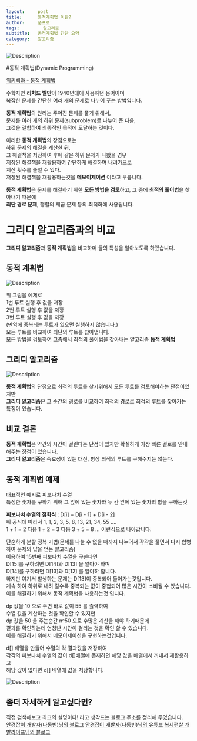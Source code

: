 ```yaml
---
layout:     post
title:      동적계획법 이란?
author:     쭌프로
tags: 		  알고리즘
subtitle:   동적계획법 간단 요약
category:   알고리즘
---
```

<!-- Start Writing Below in Markdown -->


![Description](https://alalstjr.github.io/jjunpro.github.io/img/ag-bg.png)

#동적 계획법(Dynamic Programming)

<a href="https://ko.wikipedia.org/wiki/%EB%8F%99%EC%A0%81_%EA%B3%84%ED%9A%8D%EB%B2%95">위키백과 - 동적 계획법</a>

<p>
  수학자인 <b>리처드 벨만</b>이 1940년대에 사용하던 용어이며 <br/>
  복잡한 문제를 간단한 여러 개의 문제로 나누어 푸는 방법입니다.
</p>

<p>
  <b>동적 계획법</b>의 원리는 주어진 문제를 풀기 위해서, <br/>
  문제를 여러 개의 하위 문제(subproblem)로 나누어 푼 다음, <br/>
  그것을 결합하여 최종적인 목적에 도달하는 것이다. 
</p>

<p>
  이러한 <b>동적 계획법</b>의 장점으로는 <br/>
  하위 문제의 해결을 계산한 뒤, <br/>
  그 해결책을 저장하여 후에 같은 하위 문제가 나왔을 경우 <br/>
  저장된 해결책을 재활용하여 간단하게 해결하며 내려가므로 <br/>
  계산 횟수를 줄일 수 있다.<br/>
  저장된 해결책을 재활용하는것을 <b>메모이제이션</b> 이라고 부릅니다.
</p>

<p>
  <b>동적 계획법</b>은 문제를 해결하기 위한 <b>모든 방법을 검토</b>하고, 그 중에 <b>최적의 풀이법</b>을 찾아내기 때문에 <br/>
  <b>최단 경로 문제</b>, 행렬의 제곱 문제 등의 최적화에 사용됩니다.
</p>

# 그리디 알고리즘과의 비교

<p>
  <b>그리디 알고리즘</b>과 <b>동적 계획법</b>을 비교하며 둘의 특성을 알아보도록 하겠습니다.
</p>

## 동적 계획법

![Description](https://alalstjr.github.io/jjunpro.github.io/img/2019-04-11-1.png)

<p>
  위 그림을 예제로 <br/>
  1번 루트 실행 후 값을 저장 <br/>
  2번 루트 실행 후 값을 저장 <br/>
  3번 루트 실행 후 값을 저장 <br/>
  (만약에 중복되는 루트가 있으면 실행하지 않습니다.) <br/>
  모든 루트를 비교하여 최단의 루트를 찹아냅니다. <br/>
  모든 방법을 검토하여 그중에서 최적의 풀이법을 찾아내는 알고리즘 <b>동적 계획법</b>
</p>

## 그리디 알고리즘

![Description](https://alalstjr.github.io/jjunpro.github.io/img/2019-04-11-2.png)

<p>
  <b>동적 계획법</b>의 단점으로 최적의 루트를 찾기위해서 모든 루트를 검토해야하는 단점이있지만 <br/>
  <b>그리디 알고리즘</b>은 그 순간의 경로를 비교하여 최적의 경로로 최적의 루트를 찾아가는 특징이 있습니다. <br/>
</p>

## 비교 결론

<p>
  <b>동적 계획법</b>은 약간의 시간이 걸린다는 단점이 있지만 확실하게 가장 빠른 결로를 안내 해주는 장점이 있습니다. <br/>
  <b>그리디 알고리즘</b>은 즉효성이 있는 대신, 항상 최적의 루트를 구해주지는 않는다.
</p>

## 동적 계획법 예제
<p>
  대표적인 예시로 피보나치 수열</br>
  특정한 숫자를 구하기 위해 그 앞에 있는 숫자와 두 칸 앞에 있는 숫자의 합을 구하는것
</p>

<p>
  <b>피보나치 수열의 점화식</b> : D[i] = D[i - 1] + D[i - 2] </br>
  위 공식에 따라서 1, 1, 2, 3, 5, 8, 13, 21, 34, 55 .... </br>
  1 + 1 = 2 다음 1 + 2 = 3 다음 3 + 5 = 8 ... 이런식으로 나아갑니다.
</p>

<p>
  단순하게 분할 정복 기법(문제를 나눌 수 없을 때까지 나누어서 각각을 풀면서 다시 합병하여 문제의 답을 얻는 알고리즘) </br>
  이용하여 15번째 피보나치 수열을 구한다면 </br>
  D[15]를 구하려면 D[14]와 D[13] 을 알아야 하며 </br>
  D[14]를 구하려면 D[13]과 D[12] 를 알아햐 합니다. </br>
  하지만 여기서 발생하는 문제는 D[13]이 중복되어 들어가는것입니다. </br>
  계속 하여 하위로 내려 갈수록 중복되는 값이 중첩되어 많은 시간이 소비될 수 있습니다. </br>
  이를 해결하기 위해서 동적 계획법을 사용하는것 입니다.
</p>

<script src="https://gist.github.com/alalstjr/4090e06fe46ff8e63ba93e16419c5cc5.js"></script>
<p>
  dp 값을 10 으로 주면 바로 값이 55 를 출력하여 </br>
  수열 값을 계산하는 것을 확인할 수 있지만 </br>
  dp 값을 50 을 주는순간 n^50 으로 수많은 계산을 해야 하기때문에 </br>
  결과를 확인하는데 엄청난 시간이 걸리는 것을 확인 할 수 있습니다. </br>
  이를 해결하기 위해서 메모이제이션을 구현하는것입니다.
</p>

<script src="https://gist.github.com/alalstjr/23e11524d0c86e25fb89f3801b33dea5.js"></script>
<p>
  d[] 배열을 만들어 수열의 각 결과값을 저장하여 </br>
  각각의 피보나치 수열의 값이 d[]배열에 존재하면 해당 값을 배열에서 꺼내서 재활용하고 </br>
  해당 값이 없다면 d[] 배열에 값을 저장합니다.
</p>

![Description](https://alalstjr.github.io/jjunpro.github.io/img/2019-04-11-3.png)

## 좀더 자세하게 알고싶다면?
<p>
  직접 검색해보고 최고의 설명이다! 라고 생각드는 블로그 주소를 정리해 두었습니다. </br>
  <a href="https://blog.naver.com/PostView.nhn?blogId=ndb796&logNo=221233570962&redirect=Dlog&widgetTypeCall=true&directAccess=false">안경잡이 개발자(나동빈)님의 블로그</a>
  <a href="https://www.youtube.com/watch?v=FmXZG7D8nS4">안경잡이 개발자(나동빈)님의 유튜브</a>
  <a href="https://www.leafcats.com/71">복세편살 개발라이프님의 블로그</a>
</p>
